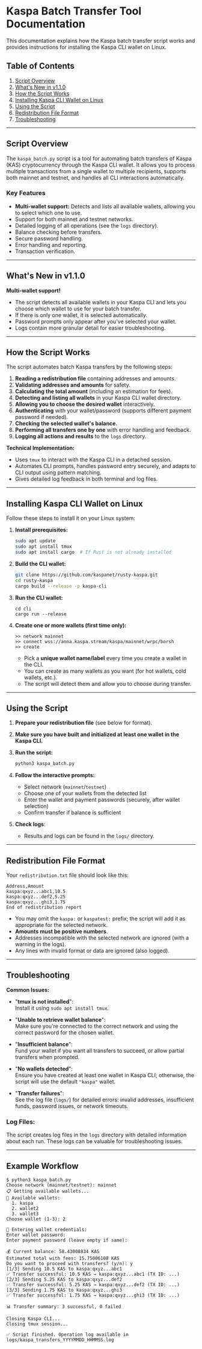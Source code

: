 # Kaspa Batch Transfer Tool Documentation

This documentation explains how the Kaspa batch transfer script works and provides instructions for installing the Kaspa CLI wallet on Linux.

## Table of Contents

1. [Script Overview](#script-overview)
2. [What's New in v1.1.0](#whats-new-in-v110)
3. [How the Script Works](#how-the-script-works)
4. [Installing Kaspa CLI Wallet on Linux](#installing-kaspa-cli-wallet-on-linux)
5. [Using the Script](#using-the-script)
6. [Redistribution File Format](#redistribution-file-format)
7. [Troubleshooting](#troubleshooting)

---

## Script Overview

The `kaspa_batch.py` script is a tool for automating batch transfers of Kaspa (KAS) cryptocurrency through the Kaspa CLI wallet. It allows you to process multiple transactions from a single wallet to multiple recipients, supports both mainnet and testnet, and handles all CLI interactions automatically.

### Key Features

- **Multi-wallet support:** Detects and lists all available wallets, allowing you to select which one to use.
- Support for both mainnet and testnet networks.
- Detailed logging of all operations (see the `logs` directory).
- Balance checking before transfers.
- Secure password handling.
- Error handling and reporting.
- Transaction verification.

---

## What's New in v1.1.0

**Multi-wallet support!**
- The script detects all available wallets in your Kaspa CLI and lets you choose which wallet to use for your batch transfer.
- If there is only one wallet, it is selected automatically.
- Password prompts only appear after you've selected your wallet.
- Logs contain more granular detail for easier troubleshooting.

---

## How the Script Works

The script automates batch Kaspa transfers by the following steps:

1. **Reading a redistribution file** containing addresses and amounts.
2. **Validating addresses and amounts** for safety.
3. **Calculating the total amount** (including an estimation for fees).
4. **Detecting and listing all wallets** in your Kaspa CLI wallet directory.
5. **Allowing you to choose the desired wallet** interactively.
6. **Authenticating** with your wallet/password (supports different payment password if needed).
7. **Checking the selected wallet's balance**.
8. **Performing all transfers one by one** with error handling and feedback.
9. **Logging all actions and results** to the `logs` directory.

**Technical Implementation:**

- Uses `tmux` to interact with the Kaspa CLI in a detached session.
- Automates CLI prompts, handles password entry securely, and adapts to CLI output using pattern matching.
- Gives detailed log feedback in both terminal and log files.

---

## Installing Kaspa CLI Wallet on Linux

Follow these steps to install it on your Linux system:

1. **Install prerequisites:**
   ```bash
   sudo apt update
   sudo apt install tmux
   sudo apt install cargo  # If Rust is not already installed
   ```

2. **Build the CLI wallet:**
   ```bash
   git clone https://github.com/kaspanet/rusty-kaspa.git
   cd rusty-kaspa
   cargo build --release -p kaspa-cli
   ```

3. **Run the CLI wallet:**
   ```
   cd cli
   cargo run --release
   ```

4. **Create one or more wallets (first time only):**
   ```
   >> network mainnet
   >> connect wss://anna.kaspa.stream/kaspa/mainnet/wrpc/borsh
   >> create
   ```

   - Pick a **unique wallet name/label** every time you create a wallet in the CLI.
   - You can create as many wallets as you want (for hot wallets, cold wallets, etc.).
   - The script will detect them and allow you to choose during transfer.

---

## Using the Script

1. **Prepare your redistribution file** (see below for format).
2. **Make sure you have built and initialized at least one wallet in the Kaspa CLI.**
3. **Run the script:**
   ```bash
   python3 kaspa_batch.py
   ```

4. **Follow the interactive prompts:**
   - Select network (`mainnet`/`testnet`)
   - Choose one of your wallets from the detected list
   - Enter the wallet and payment passwords (securely, after wallet selection)
   - Confirm transfer if balance is sufficient

5. **Check logs**:
   - Results and logs can be found in the `logs/` directory.

---

## Redistribution File Format

Your `redistribution.txt` file should look like this:

```
Address,Amount
kaspa:qxyz...abc1,10.5
kaspa:qxyz...def2,5.25
kaspa:qxyz...ghi3,1.75
End of redistribution report
```

- You may omit the `kaspa:` or `kaspatest:` prefix; the script will add it as appropriate for the selected network.
- **Amounts must be positive numbers**.
- Addresses incompatible with the selected network are ignored (with a warning in the logs).
- Any lines with invalid format or data are ignored (also logged).

---

## Troubleshooting

**Common Issues:**

- "**tmux is not installed**":  
  Install it using `sudo apt install tmux`.

- "**Unable to retrieve wallet balance**":  
  Make sure you're connected to the correct network and using the correct password for the chosen wallet.

- "**Insufficient balance**":  
  Fund your wallet if you want all transfers to succeed, or allow partial transfers when prompted.

- "**No wallets detected**":  
  Ensure you have created at least one wallet in Kaspa CLI; otherwise, the script will use the default `"kaspa"` wallet.

- "**Transfer failures**":  
  See the log file (`logs/`) for detailed errors: invalid addresses, insufficient funds, password issues, or network timeouts.

### Log Files:
The script creates log files in the `logs` directory with detailed information about each run. These logs can be valuable for troubleshooting issues.

---

## Example Workflow

```text
$ python3 kaspa_batch.py
Choose network (mainnet/testnet): mainnet
📋 Getting available wallets...
📂 Available wallets:
  1. kaspa
  2. wallet2
  3. wallet3
Choose wallet (1-3): 2

🔑 Entering wallet credentials:
Enter wallet password:
Enter payment password (leave empty if same):

💰 Current balance: 58.43008834 KAS
Estimated total with fees: 15.75006108 KAS
Do you want to proceed with transfers? (y/n): y
[1/3] Sending 10.5 KAS to kaspa:qxyz...abc1
✅ Transfer successful: 10.5 KAS → kaspa:qxyz...abc1 (TX ID: ...)
[2/3] Sending 5.25 KAS to kaspa:qxyz...def2
✅ Transfer successful: 5.25 KAS → kaspa:qxyz...def2 (TX ID: ...)
[3/3] Sending 1.75 KAS to kaspa:qxyz...ghi3
✅ Transfer successful: 1.75 KAS → kaspa:qxyz...ghi3 (TX ID: ...)

📊 Transfer summary: 3 successful, 0 failed

Closing Kaspa CLI...
Closing tmux session...

✅ Script finished. Operation log available in logs/kaspa_transfers_YYYYMMDD_HHMMSS.log
```
